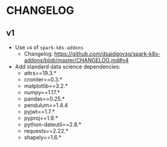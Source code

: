 # CHANGELOG

## v1

- Use `v4` of `spark-k8s-addons`
  - Changelog: <https://github.com/dsaidgovsg/spark-k8s-addons/blob/master/CHANGELOG.md#v4>
- Add standard data science dependencies:
  - attrs==19.3.*
  - croniter==0.3.*
  - matplotlib==3.2.*
  - numpy==1.17.*
  - pandas==0.25.*
  - pendulum==1.4.4
  - pyjwt==1.7.*
  - pyproj==1.9.*
  - python-dateutil==2.8.*
  - requests==2.22.*
  - shapely==1.6.*
